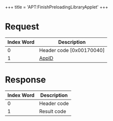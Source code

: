 +++
title = 'APT:FinishPreloadingLibraryApplet'
+++

# Request

| Index Word | Description                                    |
|------------|------------------------------------------------|
| 0          | Header code \[0x00170040\]                     |
| 1          | [AppID](NS_and_APT_Services#AppIDs "wikilink") |

# Response

| Index Word | Description |
|------------|-------------|
| 0          | Header code |
| 1          | Result code |